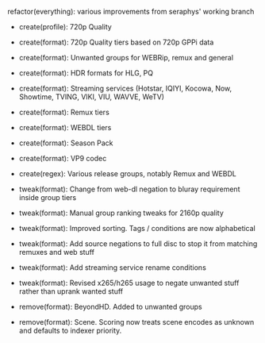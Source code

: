refactor(everything): various improvements from seraphys' working branch

- create(profile): 720p Quality
- create(format): 720p Quality tiers based on 720p GPPi data
- create(format): Unwanted groups for WEBRip, remux and general
- create(format): HDR formats for HLG, PQ
- create(format): Streaming services (Hotstar, IQIYI, Kocowa, Now, Showtime, TVING, VIKI, VIU, WAVVE, WeTV)
- create(format): Remux tiers
- create(format): WEBDL tiers
- create(format): Season Pack
- create(format): VP9 codec
- create(regex): Various release groups, notably Remux and WEBDL 

- tweak(format): Change from web-dl negation to bluray requirement inside group tiers
- tweak(format): Manual group ranking tweaks for 2160p quality
- tweak(format): Improved sorting. Tags / conditions are now alphabetical
- tweak(format): Add source negations to full disc to stop it from matching remuxes and web stuff
- tweak(format): Add streaming service rename conditions
- tweak(format): Revised x265/h265 usage to negate unwanted stuff rather than uprank wanted stuff

- remove(format): BeyondHD. Added to unwanted groups
- remove(format): Scene. Scoring now treats scene encodes as unknown and defaults to indexer priority. 


